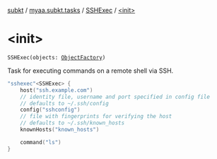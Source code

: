 [subkt](../../index.md) / [myaa.subkt.tasks](../index.md) / [SSHExec](index.md) / [&lt;init&gt;](./-init-.md)

# &lt;init&gt;

`SSHExec(objects: `[`ObjectFactory`](https://docs.gradle.org/current/javadoc/org/gradle/api/model/ObjectFactory.html)`)`

Task for executing commands on a remote shell via SSH.

``` kotlin
"sshexec"<SSHExec> {
    host("ssh.example.com")
    // identity file, username and port specified in config file
    // defaults to ~/.ssh/config
    config("sshconfig")
    // file with fingerprints for verifying the host
    // defaults to ~/.ssh/known_hosts
    knownHosts("known_hosts")

    command("ls")
}
```

